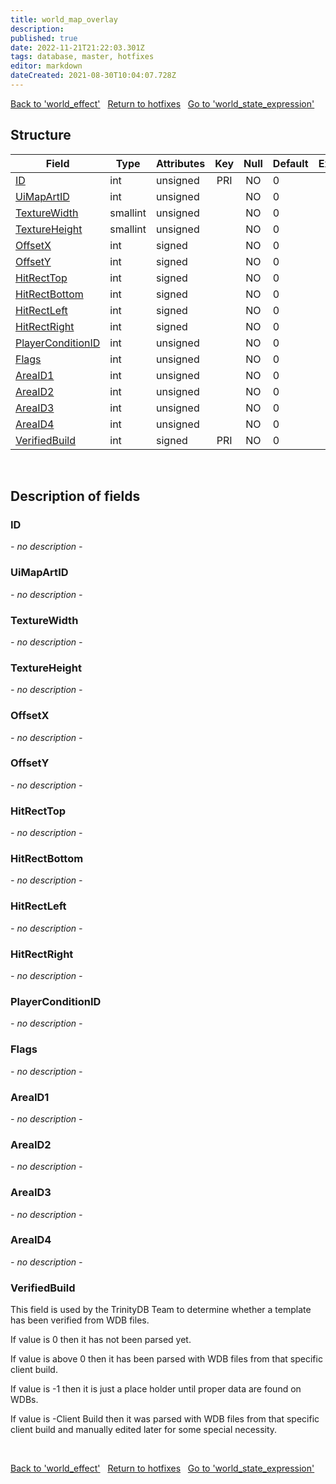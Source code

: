 ```yaml
---
title: world_map_overlay
description: 
published: true
date: 2022-11-21T21:22:03.301Z
tags: database, master, hotfixes
editor: markdown
dateCreated: 2021-08-30T10:04:07.728Z
---
```


<a href="https://trinitycore.info/en/database/master/hotfixes/world_effect" class="mt-5 v-btn v-btn--depressed v-btn--flat v-btn--outlined theme--light v-size--default darkblue--text text--lighten-3"><span class="v-btn__content"><i aria-hidden="true" class="v-icon notranslate v-icon--left mdi mdi-arrow-left theme--light"></i><span>Back to 'world_effect'</span></span></a>&nbsp;&nbsp;&nbsp;<a href="https://trinitycore.info/en/database/master/hotfixes/home" class="mt-5 v-btn v-btn--depressed v-btn--flat v-btn--outlined theme--light v-size--default darkblue--text text--lighten-3"><span class="v-btn__content"><i aria-hidden="true" class="v-icon notranslate v-icon--left mdi mdi-home-outline theme--light"></i><span>Return to hotfixes</span></span></a>&nbsp;&nbsp;&nbsp;<a href="https://trinitycore.info/en/database/master/hotfixes/world_state_expression" class="mt-5 v-btn v-btn--depressed v-btn--flat v-btn--outlined theme--light v-size--default darkblue--text text--lighten-3"><span class="v-btn__content"><span>Go to 'world_state_expression'</span><i aria-hidden="true" class="v-icon notranslate v-icon--right mdi mdi-arrow-right theme--light"></i></span></a>

## Structure

| Field | Type | Attributes | Key | Null | Default | Extra | Comment |
| --- | --- | --- | :---: | :---: | --- | --- | --- |
| [ID](#id) | int | unsigned | PRI | NO | 0 |  |  |
| [UiMapArtID](#uimapartid) | int | unsigned |  | NO | 0 |  |  |
| [TextureWidth](#texturewidth) | smallint | unsigned |  | NO | 0 |  |  |
| [TextureHeight](#textureheight) | smallint | unsigned |  | NO | 0 |  |  |
| [OffsetX](#offsetx) | int | signed |  | NO | 0 |  |  |
| [OffsetY](#offsety) | int | signed |  | NO | 0 |  |  |
| [HitRectTop](#hitrecttop) | int | signed |  | NO | 0 |  |  |
| [HitRectBottom](#hitrectbottom) | int | signed |  | NO | 0 |  |  |
| [HitRectLeft](#hitrectleft) | int | signed |  | NO | 0 |  |  |
| [HitRectRight](#hitrectright) | int | signed |  | NO | 0 |  |  |
| [PlayerConditionID](#playerconditionid) | int | unsigned |  | NO | 0 |  |  |
| [Flags](#flags) | int | unsigned |  | NO | 0 |  |  |
| [AreaID1](#areaid1) | int | unsigned |  | NO | 0 |  |  |
| [AreaID2](#areaid2) | int | unsigned |  | NO | 0 |  |  |
| [AreaID3](#areaid3) | int | unsigned |  | NO | 0 |  |  |
| [AreaID4](#areaid4) | int | unsigned |  | NO | 0 |  |  |
| [VerifiedBuild](#verifiedbuild) | int | signed | PRI | NO | 0 |  |  |
&nbsp;
## Description of fields

### ID
*- no description -*
&nbsp;

### UiMapArtID
*- no description -*
&nbsp;

### TextureWidth
*- no description -*
&nbsp;

### TextureHeight
*- no description -*
&nbsp;

### OffsetX
*- no description -*
&nbsp;

### OffsetY
*- no description -*
&nbsp;

### HitRectTop
*- no description -*
&nbsp;

### HitRectBottom
*- no description -*
&nbsp;

### HitRectLeft
*- no description -*
&nbsp;

### HitRectRight
*- no description -*
&nbsp;

### PlayerConditionID
*- no description -*
&nbsp;

### Flags
*- no description -*
&nbsp;

### AreaID1
*- no description -*
&nbsp;

### AreaID2
*- no description -*
&nbsp;

### AreaID3
*- no description -*
&nbsp;

### AreaID4
*- no description -*
&nbsp;

### VerifiedBuild
This field is used by the TrinityDB Team to determine whether a template has been verified from WDB files.

If value is 0 then it has not been parsed yet.

If value is above 0 then it has been parsed with WDB files from that specific client build.

If value is -1 then it is just a place holder until proper data are found on WDBs.

If value is -Client Build then it was parsed with WDB files from that specific client build and manually edited later for some special necessity.

&nbsp;

<a href="https://trinitycore.info/en/database/master/hotfixes/world_effect" class="mt-5 v-btn v-btn--depressed v-btn--flat v-btn--outlined theme--light v-size--default darkblue--text text--lighten-3"><span class="v-btn__content"><i aria-hidden="true" class="v-icon notranslate v-icon--left mdi mdi-arrow-left theme--light"></i><span>Back to 'world_effect'</span></span></a>&nbsp;&nbsp;&nbsp;<a href="https://trinitycore.info/en/database/master/hotfixes/home" class="mt-5 v-btn v-btn--depressed v-btn--flat v-btn--outlined theme--light v-size--default darkblue--text text--lighten-3"><span class="v-btn__content"><i aria-hidden="true" class="v-icon notranslate v-icon--left mdi mdi-home-outline theme--light"></i><span>Return to hotfixes</span></span></a>&nbsp;&nbsp;&nbsp;<a href="https://trinitycore.info/en/database/master/hotfixes/world_state_expression" class="mt-5 v-btn v-btn--depressed v-btn--flat v-btn--outlined theme--light v-size--default darkblue--text text--lighten-3"><span class="v-btn__content"><span>Go to 'world_state_expression'</span><i aria-hidden="true" class="v-icon notranslate v-icon--right mdi mdi-arrow-right theme--light"></i></span></a>

